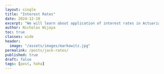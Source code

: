 ```yaml
---
layout: single
title: "Interest Rates"
date: 2024-12-10
excerpt: "We will learn about application of interest rates in Actuarial Science."
author: Nicholas Wijaya
toc: true
classes: wide
header: 
  image: "/assets/images/markowitz.jpg"
permalink: /posts/jack-rates/
published: true
draft: false
tags: [post, haha]
---
```

